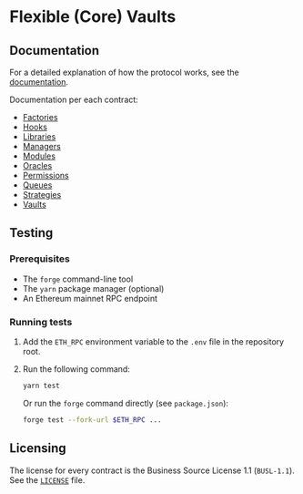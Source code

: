# Flexible (Core) Vaults

## Documentation

For a detailed explanation of how the protocol works, see the [documentation](https://www.notion.so/mellowprotocol/Flexible-Vaults-Architecture-22f02ad86276803c8fdfc694a0036d98).

Documentation per each contract:

- [Factories](https://www.notion.so/mellowprotocol/factories-23002ad862768043bf01ea94bf02272f)
- [Hooks](https://www.notion.so/mellowprotocol/hooks-23002ad862768087b602c47e816b0911)
- [Libraries](https://www.notion.so/mellowprotocol/libraries-23002ad862768013af26dae354f16651)
- [Managers](https://www.notion.so/mellowprotocol/managers-23002ad86276806bb3a9fca523807c47)
- [Modules](https://www.notion.so/mellowprotocol/Modules-23002ad8627680179696cfbe532a236d)
- [Oracles](https://www.notion.so/mellowprotocol/oracles-23002ad86276803e85dcfc6b51084f3a)
- [Permissions](https://www.notion.so/mellowprotocol/permissions-23002ad86276802b8a94ebfeee75a53d)
- [Queues](https://www.notion.so/mellowprotocol/queues-23002ad8627680c18e29ec3fa393f004)
- [Strategies](https://www.notion.so/mellowprotocol/strategies-out-of-scope-23002ad8627680a6878ef9cf95118ab1)
- [Vaults](https://www.notion.so/mellowprotocol/vaults-23002ad862768036a1e3ef0574f34def)

## Testing

### Prerequisites

- The `forge` command-line tool
- The `yarn` package manager (optional)
- An Ethereum mainnet RPC endpoint

### Running tests

1. Add the `ETH_RPC` environment variable to the `.env` file in the repository root.
2. Run the following command:

    ```bash
    yarn test
    ```

    Or run the `forge` command directly (see `package.json`):

    ```bash
    forge test --fork-url $ETH_RPC ...
    ```

## Licensing

The license for every contract is the Business Source License 1.1 (`BUSL-1.1`). See the [`LICENSE`](./LICENSES/LICENSE) file.
